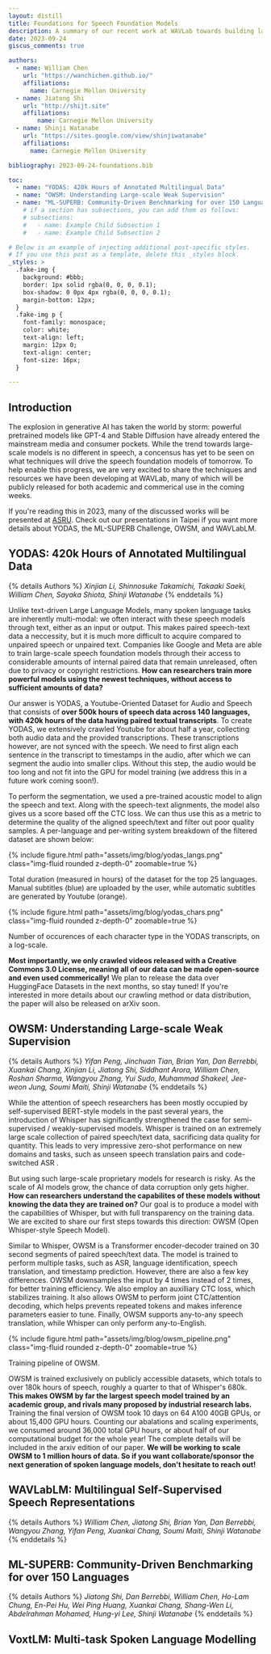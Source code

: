 ```yaml
---
layout: distill
title: Foundations for Speech Foundation Models
description: A summary of our recent work at WAVLab towards building large-scale speech foundation models
date: 2023-09-24
giscus_comments: true

authors:
  - name: William Chen
    url: "https://wanchichen.github.io/"
    affiliations:
      name: Carnegie Mellon University
  - name: Jiatong Shi
    url: "http://shijt.site"
    affiliations:
        name: Carnegie Mellon University
  - name: Shinji Watanabe
    url: "https://sites.google.com/view/shinjiwatanabe"
    affiliations:
      name: Carnegie Mellon University

bibliography: 2023-09-24-foundations.bib

toc:
  - name: "YODAS: 420k Hours of Annotated Multilingual Data"
  - name: "OWSM: Understanding Large-scale Weak Supervision"
  - name: "ML-SUPERB: Community-Driven Benchmarking for over 150 Languages"
    # if a section has subsections, you can add them as follows:
    # subsections:
    #   - name: Example Child Subsection 1
    #   - name: Example Child Subsection 2

# Below is an example of injecting additional post-specific styles.
# If you use this post as a template, delete this _styles block.
_styles: >
  .fake-img {
    background: #bbb;
    border: 1px solid rgba(0, 0, 0, 0.1);
    box-shadow: 0 0px 4px rgba(0, 0, 0, 0.1);
    margin-bottom: 12px;
  }
  .fake-img p {
    font-family: monospace;
    color: white;
    text-align: left;
    margin: 12px 0;
    text-align: center;
    font-size: 16px;
  }

---
```


## Introduction 
The explosion in generative AI has taken the world by storm: powerful pretrained models like GPT-4 and Stable Diffusion have already entered the mainstream media and consumer pockets. While the trend towards large-scale models is no different in speech, a concensus has yet to be seen on what techniques will drive the speech foundation models of tomorrow. To help enable this progress, we are very excited to share the techniques and resources we have been developing at WAVLab, many of which will be publicly released for both academic and commerical use in the coming weeks.

If you're reading this in 2023, many of the discussed works will be presented at [ASRU](http://www.asru2023.org/). Check out our presentations in Taipei if you want more details about YODAS, the ML-SUPERB Challenge, OWSM, and WAVLabLM.

## YODAS: 420k Hours of Annotated Multilingual Data
{% details Authors %}
*Xinjian Li, Shinnosuke Takamichi, Takaaki Saeki, William Chen, Sayaka Shiota, Shinji Watanabe*
{% enddetails %}
&nbsp;

Unlike text-driven Large Language Models, many spoken language tasks are inherently multi-modal: we often interact with these speech models through text, either as an input or output. This makes paired speech-text data a neccessity, but it is much more difficult to acquire compared to unpaired speech or unpaired text. Companies like Google and Meta are able to train large-scale speech foundation models <d-cite key="pmlr-v202-radford23a, zhang2023google,barrault2023seamlessm4t,pratap2023scaling"></d-cite> through their access to considerable amounts of internal paired data that remain unreleased, often due to privacy or copyright restrictions. **How can researchers train more powerful models using the newest techniques, without access to sufficient amounts of data?**

Our answer is YODAS, a Youtube-Oriented Dataset for Audio and Speech that consists of **over 500k hours of speech data across 140 languages, with 420k hours of the data having paired textual transcripts**. To create YODAS, we extensively crawled Youtube for about half a year, collecting both audio data and the provided transcriptions. These transcriptions however, are not synced with the speech. We need to first align each sentence in the transcript to timestamps in the audio, after which we can segment the audio into smaller clips. Without this step, the audio would be too long and not fit into the GPU for model training (we address this in a future work coming soon!).

To perform the segmentation, we used a pre-trained acoustic model <d-cite key="liUniversal"></d-cite> to align the speech and text. Along with the speech-text alignments, the model also gives us a score based off the CTC loss. We can thus use this as a metric to determine the quality of the aligned speech/text and filter out poor quality samples. A per-language and per-writing system breakdown of the filtered dataset are shown below:

{% include figure.html path="assets/img/blog/yodas_langs.png" class="img-fluid rounded z-depth-0" zoomable=true %}
<div class="caption">
Total duration (measured in hours) of the dataset for the top 25 languages. Manual subtitles (blue) are uploaded by the user, while automatic subtitles are generated by Youtube (orange).
</div>

{% include figure.html path="assets/img/blog/yodas_chars.png" class="img-fluid rounded z-depth-0" zoomable=true %}
<div class="caption">
Number of occurences of each character type in the YODAS transcripts, on a log-scale.
</div>

**Most importantly, we only crawled videos released with a Creative Commons 3.0 License, meaning all of our data can be made open-source and even used commerically!** We plan to release the data over HuggingFace Datasets in the next months, so stay tuned! If you're interested in more details about our crawling method or data distribution, the paper will also be released on arXiv soon.

## OWSM: Understanding Large-scale Weak Supervision

{% details Authors %}
*Yifan Peng, Jinchuan Tian, Brian Yan, Dan Berrebbi, Xuankai Chang, Xinjian Li, Jiatong Shi, Siddhant Arora, William Chen, Roshan Sharma, Wangyou Zhang, Yui Sudo, Muhammad Shakeel, Jee-weon Jung, Soumi Maiti, Shinji Watanabe*
{% enddetails %}
&nbsp;

While the attention of speech researchers has been mostly occupied by self-supervised BERT-style models in the past several years, the introduction of Whisper <d-cite key="pmlr-v202-radford23a"></d-cite> has significantly strengthened the case for semi-supervised / weakly-supervised models. Whisper is trained on an extremely large scale collection of paired speech/text data, sacrificing data quality for quantity. This leads to very impressive zero-shot performance on new domains and tasks, such as unseen speech translation pairs and code-switched ASR <d-cite key="peng23d_interspeech"></d-cite>.

But using such large-scale proprietary models for research is risky. As the scale of AI models grow, the chance of data corruption only gets higher. **How can researchers understand the capabilites of these models without knowing the data they are trained on?** Our goal is to produce a model with the capabilities of Whisper, but with full transparency on the training data. We are excited to share our first steps towards this direction: OWSM (Open Whisper-style Speech Model).

Similar to Whisper, OWSM is a Transformer encoder-decoder trained on 30 second segments of paired speech/text data. The model is trained to perform multiple tasks, such as ASR, language identification, speech translation, and timestamp prediction. However, there are also a few key differences. OWSM downsamples the input by 4 times instead of 2 times, for better training efficiency. We also employ an auxilliary CTC loss, which stabilizes training. It also allows OWSM to perform joint CTC/attention decoding, which helps prevents repeated tokens and makes inference parameters easier to tune. Finally, OWSM supports any-to-any speech translation, while Whisper can only perform any-to-English.

{% include figure.html path="assets/img/blog/owsm_pipeline.png" class="img-fluid rounded z-depth-0" zoomable=true %}
<div class="caption">
Training pipeline of OWSM.
</div>

OWSM is trained exclusively on publicly accessible datasets, which totals to over 180k hours of speech, roughly a quarter to that of Whisper's 680k. **This makes OWSM by far the largest speech model trained by an academic group, and rivals many proposed by industrial research labs.** Training the final version of OWSM took 10 days on 64 A100 40GB GPUs, or about 15,400 GPU hours. Counting our abalations and scaling experiments, we consumed around 36,000 total GPU hours, or about half of our computational budget for the whole year! The complete details will be included in the arxiv edition of our paper. **We will be working to scale OWSM to 1 million hours of data. So if you want collaborate/sponsor the next generation of spoken language models, don't hesitate to reach out!**


## WAVLabLM: Multilingual Self-Supervised Speech Representations
{% details Authors %}
*William Chen, Jiatong Shi, Brian Yan, Dan Berrebbi, Wangyou Zhang, Yifan Peng, Xuankai Chang, Soumi Maiti, Shinji Watanabe*
{% enddetails %}
&nbsp;

## ML-SUPERB: Community-Driven Benchmarking for over 150 Languages
{% details Authors %}
*Jiatong Shi, Dan Berrebbi, William Chen, Ho-Lam Chung, En-Pei Hu, Wei Ping Huang, Xuankai Chang, Shang-Wen Li, Abdelrahman Mohamed, Hung-yi Lee, Shinji Watanabe*
{% enddetails %}
&nbsp;


## VoxtLM: Multi-task Spoken Language Modelling

